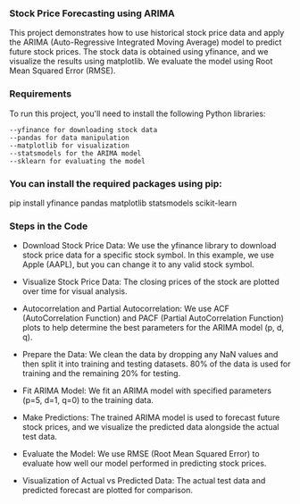 ### Stock Price Forecasting using ARIMA
This project demonstrates how to use historical stock price data and apply the ARIMA (Auto-Regressive Integrated Moving Average) model to predict future stock prices. 
The stock data is obtained using yfinance, and we visualize the results using matplotlib. We evaluate the model using Root Mean Squared Error (RMSE).

### Requirements
To run this project, you'll need to install the following Python libraries:

    --yfinance for downloading stock data
    --pandas for data manipulation
    --matplotlib for visualization
    --statsmodels for the ARIMA model
    --sklearn for evaluating the model
    
### You can install the required packages using pip:
  pip install yfinance pandas matplotlib statsmodels scikit-learn
### Steps in the Code
   * Download Stock Price Data: We use the yfinance library to download stock price data for a specific stock symbol. In this example, we use Apple (AAPL), but you can change it to any valid stock symbol.

  * Visualize Stock Price Data: The closing prices of the stock are plotted over time for visual analysis.

  * Autocorrelation and Partial Autocorrelation: We use ACF (AutoCorrelation Function) and PACF (Partial AutoCorrelation Function) plots to help determine the best parameters for the ARIMA model (p, d, q).

 * Prepare the Data: We clean the data by dropping any NaN values and then split it into training and testing datasets. 80% of the data is used for training and the remaining 20% for testing.

 * Fit ARIMA Model: We fit an ARIMA model with specified parameters (p=5, d=1, q=0) to the training data.

 * Make Predictions: The trained ARIMA model is used to forecast future stock prices, and we visualize the predicted data alongside the actual test data.

 * Evaluate the Model: We use RMSE (Root Mean Squared Error) to evaluate how well our model performed in predicting stock prices.

 * Visualization of Actual vs Predicted Data: The actual test data and predicted forecast are plotted for comparison.

